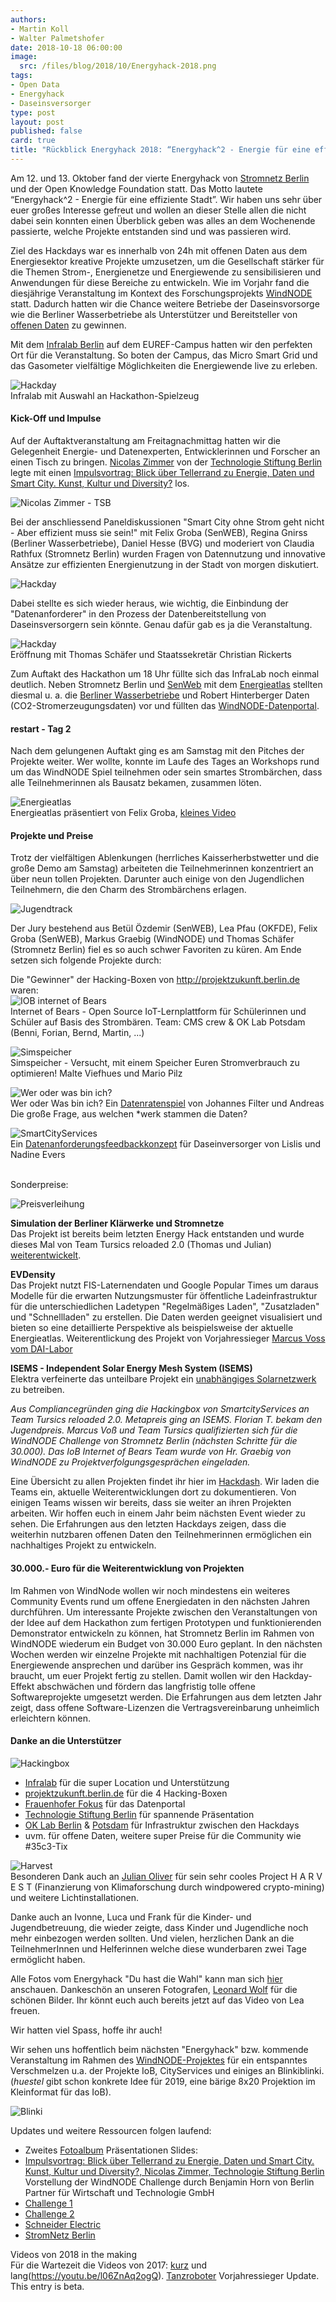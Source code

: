 ```yaml
---
authors: 
- Martin Koll
- Walter Palmetshofer
date: 2018-10-18 06:00:00
image:
  src: /files/blog/2018/10/Energyhack-2018.png
tags:
- Open Data
- Energyhack
- Daseinsversorger
type: post
layout: post
published: false
card: true
title: "Rückblick Energyhack 2018: “Energyhack^2 - Energie für eine effiziente Stadt”!" 
---
```


Am 12. und 13. Oktober fand der vierte Energyhack von [Stromnetz Berlin](https://www.stromnetz-berlin.de/) und der Open Knowledge Foundation statt. Das Motto lautete “Energyhack^2 - Energie für eine effiziente Stadt”. Wir haben uns sehr über euer großes Interesse gefreut und wollen an dieser Stelle allen die nicht dabei sein konnten einen Überblick geben was alles an dem Wochenende passierte, welche Projekte entstanden sind und was passieren wird.

Ziel des Hackdays war es innerhalb von 24h mit offenen Daten aus dem Energiesektor kreative Projekte umzusetzen, um die Gesellschaft stärker für die Themen Strom-, Energienetze und Energiewende zu sensibilisieren und Anwendungen für diese Bereiche zu entwickeln. Wie im Vorjahr fand die diesjährige Veranstaltung im Kontext des Forschungsprojekts [WindNODE](windnode.de) statt. Dadurch hatten wir die Chance weitere Betriebe der Daseinsvorsorge wie die Berliner Wasserbetriebe als Unterstützer und Bereitsteller von [offenen Daten](https://energyhack.de/live/daten2018.html) zu gewinnen.

Mit dem [Infralab Berlin](http://infralab.berlin/) auf dem EUREF-Campus hatten wir den perfekten Ort für die Veranstaltung. So boten der Campus, das Micro Smart Grid und das Gasometer vielfältige Möglichkeiten die Energiewende live zu erleben. 

![Hackday](/files/blog/2018/10/EH18-spielzeug.jpg "Impulsreferate")<br>
Infralab mit Auswahl an Hackathon-Spielzeug

<h4>Kick-Off und Impulse</h4>

Auf der Auftaktveranstaltung am Freitagnachmittag hatten wir die Gelegenheit Energie- und Datenexperten, Entwicklerinnen und Forscher an einen Tisch zu bringen. 
[Nicolas Zimmer](https://twitter.com/nicolaszimmer?lang=en) von der [Technologie Stiftung Berlin](https://www.technologiestiftung-berlin.de/de/startseite/) legte mit einen <a href="http://energyhack.de/2018/EH18-TSB-Zimmer.pdf">Impulsvortrag: Blick über Tellerrand zu Energie, Daten und Smart City. Kunst, Kultur und Diversity?</a> los.<br>

![Nicolas Zimmer - TSB](/files/blog/2018/10/EH18-zimmer.jpg "Zimmer")

Bei der anschliessend Paneldiskussionen "Smart City ohne Strom geht nicht - Aber effizient muss sie sein!" mit Felix Groba (SenWEB), Regina Gnirss (Berliner Wasserbetriebe), Daniel Hesse (BVG) und moderiert von Claudia Rathfux (Stromnetz Berlin) wurden Fragen von Datennutzung und innovative Ansätze zur effizienten Energienutzung in der Stadt von morgen diskutiert. 

![Hackday](/files/blog/2018/10/EH18-panel.jpg "Panel")

Dabei stellte es sich wieder heraus, wie wichtig, die Einbindung der "Datenanforderer" in den Prozess der Datenbereitstellung von Daseinsversorgern sein könnte. Genau dafür gab es ja die Veranstaltung.

![Hackday](/files/blog/2018/10/EH18-eröffnung.jpg "Eröffnung")<br>
Eröffnung mit Thomas Schäfer und Staatssekretär Christian Rickerts

Zum Auftakt des Hackathon um 18 Uhr füllte sich das InfraLab noch einmal deutlich. Neben Stromnetz Berlin und [SenWeb](http://berlin.de/sen/web/) mit dem [Energieatlas](http://energieatlas.berlin.de) stellten diesmal u. a. die [Berliner Wasserbetriebe](http://www.bwb.de) und Robert Hinterberger Daten (CO2-Stromerzeugungsdaten) vor und füllten das [WindNODE-Datenportal](http://windnode.fokus.fraunhofer.de/dataset). 

<h4>restart - Tag 2</h4>

Nach dem gelungenen Auftakt ging es am Samstag mit den Pitches der Projekte weiter. Wer wollte, konnte im Laufe des Tages an Workshops rund um das WindNODE Spiel teilnehmen oder sein smartes Strombärchen, dass alle Teilnehmerinnen als Bausatz bekamen, zusammen löten. 

![Energieatlas](/files/blog/2018/10/EH18-energieatlas.jpg "Strombärchen")<br>
Energieatlas präsentiert von Felix Groba, [kleines Video](https://youtu.be/FO3YNtFZXSo)

<h4>Projekte und Preise</h4>

Trotz der vielfältigen Ablenkungen (herrliches Kaisserherbstwetter und die große Demo am Samstag) arbeiteten die Teilnehmerinnen konzentriert an über neun tollen Projekten. Darunter auch einige von den Jugendlichen Teilnehmern, die den Charm des Strombärchens erlagen. 

![Jugendtrack](/files/blog/2018/10/EH18-jugend.jpg "Jugend")

Der Jury bestehend aus Betül Özdemir (SenWEB), Lea Pfau (OKFDE), Felix Groba (SenWEB), Markus Graebig (WindNODE) und Thomas Schäfer (Stromnetz Berlin) fiel es so auch schwer Favoriten zu küren. 
Am Ende setzen sich folgende Projekte durch:


Die "Gewinner" der Hacking-Boxen von http://projektzukunft.berlin.de waren: 
<br>
![IOB internet of Bears](/files/blog/2018/10/EH18-iob.jpg "Projekt IoB internet of bears")<br>
Internet of Bears - Open Source IoT-Lernplattform für Schülerinnen und Schüler auf Basis des Strombären.
Team: CMS crew & OK Lab Potsdam (Benni, Forian, Bernd, Martin, ...)

![Simspeicher](/files/blog/2018/10/EH18-simspeicher.jpg "Projekt Simspeicher")<br>
Simspeicher - Versucht, mit einem Speicher Euren Stromverbrauch zu optimieren! 
Malte Viefhues und Mario Pilz

![Wer oder was bin ich?](/files/blog/2018/10/EH18-filter.jpg "Projekt Wer oder was bin ich?")<br>
Wer oder Was bin ich? 
Ein [Datenratenspiel](https://jfilter.github.io/Energyhack2018) von Johannes Filter und Andreas
Die große Frage, aus welchen *werk stammen die Daten?

![SmartCityServices](/files/blog/2018/10/EH18-lislisnadine.jpg "SmartCityServices")<br>
Ein [Datenanforderungsfeedbackkonzept](https://github.com/lislis/energyhack2018SmartCityServices ) für Daseinversorger von Lislis und Nadine Evers



<br>
Sonderpreise:

![Preisverleihung](/files/blog/2018/10/EH18-preisverleihung.jpg "Preisverleihung")<br>

<b>Simulation der Berliner Klärwerke und Stromnetze</b><br>
Das Projekt ist bereits beim letzten Energy Hack entstanden und wurde dieses Mal von Team Tursics reloaded 2.0 (Thomas und Julian) [weiterentwickelt](https://github.com/tursics/energyhack-2017).

<b>EVDensity</b><br>
Das Projekt nutzt FIS-Laternendaten und Google Popular Times um daraus Modelle für die erwarten Nutzungsmuster für öffentliche Ladeinfrastruktur für die unterschiedlichen Ladetypen "Regelmäßiges Laden", "Zusatzladen" und "Schnellladen" zu erstellen. Die Daten werden geeignet visualisiert und bieten so eine detaillierte Perspektive als beispielsweise der aktuelle Energieatlas. 
Weiterentlickung des Projekt von Vorjahressieger [Marcus Voss vom DAI-Labor](https://hackdash.org/projects/5bc1c25396a2952c33e30198)

<b>ISEMS - Independent Solar Energy Mesh System (ISEMS)</b><br> 
Elektra verfeinerte das unteilbare Projekt ein [unabhängiges Solarnetzwerk](https://www.isems.de/) zu betreiben.

<i>Aus Compliancegründen ging die Hackingbox von SmartcityServices an Team Tursics reloaded 2.0.
Metapreis ging an ISEMS. Florian T. bekam den Jugendpreis. Marcus Voß und Team Tursics qualifizierten sich für die WindNODE Challenge von Stromnetz Berlin (nächsten Schritte für die 30.000). Das IoB Internet of Bears Team wurde von Hr. Graebig von WindNODE zu Projektverfolgungsgesprächen eingeladen.</i>

Eine Übersicht zu allen Projekten findet ihr hier im [Hackdash](https://hackdash.org/dashboards/eh2018). Wir laden die Teams ein, aktuelle Weiterentwicklungen dort zu dokumentieren. Von einigen Teams wissen wir bereits, dass sie weiter an ihren Projekten arbeiten. Wir hoffen euch in einem Jahr beim nächsten Event wieder zu sehen. 
Die Erfahrungen aus den letzten Hackdays zeigen, dass die weiterhin nutzbaren offenen Daten den Teilnehmerinnen ermöglichen ein nachhaltiges Projekt zu entwickeln. 

<h4>30.000.- Euro für die Weiterentwicklung von Projekten</h4>

Im Rahmen von WindNode wollen wir noch mindestens ein weiteres Community Events rund um offene Energiedaten in den nächsten Jahren durchführen. Um interessante Projekte zwischen den Veranstaltungen von der Idee auf dem Hackathon zum fertigen Prototypen und  funktionierenden Demonstrator entwickeln zu können, hat Stromnetz Berlin im Rahmen von WindNODE wiederum ein Budget von 30.000 Euro geplant. In den nächsten Wochen werden wir einzelne Projekte mit nachhaltigen Potenzial für die Energiewende ansprechen und darüber ins Gespräch kommen, was ihr braucht, um euer Projekt fertig zu stellen. Damit wollen wir den Hackday-Effekt abschwächen und fördern das langfristig tolle offene Softwareprojekte umgesetzt werden.
Die Erfahrungen aus dem letzten Jahr zeigt, dass offene Software-Lizenzen die Vertragsvereinbarung unheimlich erleichtern können.  


<h4>Danke an die Unterstützer</h4>

![Hackingbox ](/files/blog/2018/10/EH18-hackingboxen.jpg "Hackingbox")

  - [Infralab](http://infralab.de) für die super Location und Unterstützung
  - [projektzukunft.berlin.de](projektzukunft.berlin.de) für die 4 Hacking-Boxen
  - [Frauenhofer Fokus](http://windnode.fokus.fraunhofer.de/dataset) für das Datenportal
  - [Technologie Stiftung Berlin](https://www.technologiestiftung-berlin.de/) für spannende Präsentation
  - [OK Lab Berlin](http://www.codefor.de/berlin) & [Potsdam](http://www.oklab-potsdam.de/) für Infrastruktur zwischen den Hackdays
  - uvm. für offene Daten, weitere super Preise für die Community wie #35c3-Tix 


![Harvest](/files/blog/2018/10/EH18-harvest.jpg "Harvest")<br> 
Besonderen Dank auch an [Julian Oliver](https://julianoliver.com) für sein sehr cooles Project H A R V E S T (Finanzierung von Klimaforschung durch windpowered crypto-mining) und weitere Lichtinstallationen.
  
Danke auch an Ivonne, Luca und Frank für die Kinder- und Jugendbetreuung, die wieder zeigte, dass Kinder und Jugendliche noch mehr einbezogen werden sollten. Und vielen, herzlichen Dank an die TeilnehmerInnen und Helferinnen welche diese wunderbaren zwei Tage ermöglicht haben. 

Alle Fotos vom Energyhack "Du hast die Wahl" kann man sich [hier](https://www.flickr.com/photos/okfde/sets/72157702352078044) anschauen. Dankeschön an unseren Fotografen, [Leonard Wolf](https://twitter.com/woleonard) für die schönen Bilder. Ihr könnt euch auch bereits jetzt auf das Video von Lea freuen.

Wir hatten viel Spass, hoffe ihr auch!

Wir sehen uns hoffentlich beim nächsten "Energyhack" bzw. kommende Veranstaltung im Rahmen des [WindNODE-Projektes](http://www.windnode.de/) für ein entspanntes Verschmelzen u.a. der Projekte IoB, CityServices und einiges an Blinkiblinki. (*huestel* gibt schon konkrete Idee für 2019, eine bärige 8x20 Projektion im Kleinformat für das IoB).
<br>

![Blinki](/files/blog/2018/10/EH18-baerchen-traeumt.jpg "baerchen traeumt") 



Updates und weitere Ressourcen folgen laufend:<br>
- Zweites [Fotoalbum](https://www.flickr.com/photos/okfde/sets/72157674608095828)
Präsentationen Slides:
- <a href="http://energyhack.de/2018/EH18-TSB-Zimmer.pdf">Impulsvortrag: Blick über Tellerrand zu Energie, Daten und Smart City. Kunst, Kultur und Diversity?, Nicolas Zimmer, Technologie Stiftung Berlin</a>
Vorstellung der WindNODE Challenge durch Benjamin Horn von Berlin Partner für Wirtschaft und Technologie GmbH<br>
- <a href="http://energyhack.de/2018/Challenge1-EnergieAtlas-Groba.pdf">Challenge 1</a><br>
- <a href="http://energyhack.de/2018/Challenge2.pdf">Challenge 2</a><br>
- <a href="http://energyhack.de/2018/EH18-Schneider-Electric.pdf">Schneider Electric</a><br>
- <a href="http://energyhack.de/2018/SNB-Rathfux.pdf">StromNetz Berlin</a><br>

Videos von 2018 in the making<br>
Für die Wartezeit die Videos von 2017: [kurz](https://youtu.be/nGYB-f4r6CA) und lang(https://youtu.be/l06ZnAq2ogQ).
[Tanzroboter](https://youtu.be/flHh7yKyml4)
Vorjahressieger Update. This entry is beta.

